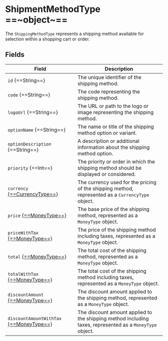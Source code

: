 # ShipmentMethodType ==~object~==

The `ShippingMethodType` represents a shipping method available for selection within a shopping cart or order. 

## Fields

| Field                                                       | Description                                                                                                              |
|-------------------------------------------------------------|--------------------------------------------------------------------------------------------------------------------------|
| `id` {==String==}                                           | The unique identifier of the shipping method.                                                                            |
| `code` {==String==}                                         | The code representing the shipping method.                                                                               |
| `logoUrl` {==String==}                                      | The URL or path to the logo or image representing the shipping method.                                                   |
| `optionName` {==String==}                                   | The name or title of the shipping method option or variant.                                                              |
| `optionDescription` {==String==}                            | A description or additional information about the shipping method option.                                                |
| `priority` {==Int==}                                        | The priority or order in which the shipping method should be displayed or considered.                                    |
| `currency` [{==CurrencyType==}](currency-type.md)           | The currency used for the pricing of the shipping method, represented as a `CurrencyType` object.                        |
| `price` [{==MoneyType==}](money-type.md)                    | The base price of the shipping method, represented as a `MoneyType` object.                                              |
| `priceWithTax` [{==MoneyType==}](money-type.md)             | The price of the shipping method including taxes, represented as a `MoneyType` object.                                   |
| `total` [{==MoneyType==}](money-type.md)                    | The total cost of the shipping method, represented as a `MoneyType` object.                                              |
| `totalWithTax` [{==MoneyType==}](money-type.md)             | The total cost of the shipping method including taxes, represented as a `MoneyType` object.                              |
| `discountAmount` [{==MoneyType==}](money-type.md)           | The discount amount applied to the shipping method, represented as a `MoneyType` object.                                 |
| `discountAmountWithTax` [{==MoneyType==}](money-type.md)    | The discount amount applied to the shipping method including taxes, represented as a `MoneyType` object.                 |

